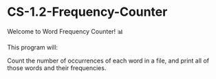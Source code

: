 # CS-1.2-Frequency-Counter

Welcome to Word Frequency Counter! 📊 

This program will:

Count the number of occurrences of each word in a file, and print all of those words and their frequencies.
